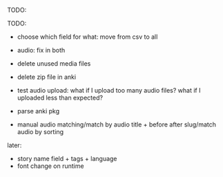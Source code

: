 TODO:

TODO:

* choose which field for what: move from csv to all
* audio: fix in both
* delete unused media files 
* delete zip file in anki

* test audio upload: what if I upload too many audio files? what if I uploaded less than expected?
* parse anki pkg
* manual audio matching/match by audio title + before after slug/match audio by sorting

later:
* story name field + tags + language
* font change on runtime